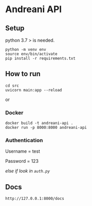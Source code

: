 # Andreani API

## Setup
python 3.7 >  is needed.
```
python -m venv env
source env/bin/activate
pip install -r requirements.txt
```

## How to run
```
cd src
uvicorn main:app --reload
```

or 
### Docker
```
docker build -t andreani-api .
docker run -p 8000:8000 andreani-api
```


### Authentication
Username = test

Password = 123

*else if look in `auth.py`*

## Docs
`http://127.0.0.1:8000/docs`